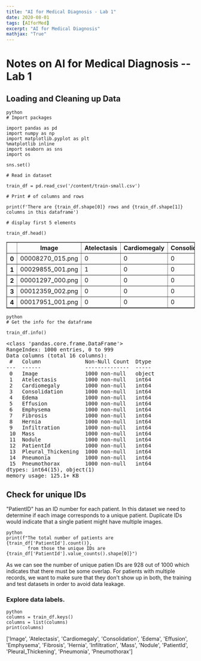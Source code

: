 ```yaml
---
title: "AI for Medical Diagnosis - Lab 1"
date: 2020-08-01
tags: [AIforMed]
excerpt: "AI for Medical Diagnosis"
mathjax: "True"
---
```



# Notes on AI for Medical Diagnosis --  Lab 1

## Loading and Cleaning up Data

```
python
# Import packages

import pandas as pd
import numpy as np
import matplotlib.pyplot as plt
%matplotlib inline
import seaborn as sns
import os

sns.set()

# Read in dataset

train_df = pd.read_csv('/content/train-small.csv')

# Print # of columns and rows

print(f'There are {train_df.shape[0]} rows and {train_df.shape[1]} columns in this dataframe')

# display first 5 elements

train_df.head()

```

<div>

<table border="1" class="dataframe" >
  <thead>
    <tr>
      <th></th>
      <th>Image</th>
      <th>Atelectasis</th>
      <th>Cardiomegaly</th>
      <th>Consolidation</th>
      <th>Edema</th>
      <th>Effusion</th>
      <th>Emphysema</th>
      <th>Fibrosis</th>
      <th>Hernia</th>
      <th>Infiltration</th>
      <th>Mass</th>
      <th>Nodule</th>
      <th>PatientId</th>
      <th>Pleural_Thickening</th>
      <th>Pneumonia</th>
      <th>Pneumothorax</th>
    </tr>
  </thead>
  <tbody>
    <tr>
      <th>0</th>
      <td>00008270_015.png</td>
      <td>0</td>
      <td>0</td>
      <td>0</td>
      <td>0</td>
      <td>0</td>
      <td>0</td>
      <td>0</td>
      <td>0</td>
      <td>0</td>
      <td>0</td>
      <td>0</td>
      <td>8270</td>
      <td>0</td>
      <td>0</td>
      <td>0</td>
    </tr>
    <tr>
      <th>1</th>
      <td>00029855_001.png</td>
      <td>1</td>
      <td>0</td>
      <td>0</td>
      <td>0</td>
      <td>1</td>
      <td>0</td>
      <td>0</td>
      <td>0</td>
      <td>1</td>
      <td>0</td>
      <td>0</td>
      <td>29855</td>
      <td>0</td>
      <td>0</td>
      <td>0</td>
    </tr>
    <tr>
      <th>2</th>
      <td>00001297_000.png</td>
      <td>0</td>
      <td>0</td>
      <td>0</td>
      <td>0</td>
      <td>0</td>
      <td>0</td>
      <td>0</td>
      <td>0</td>
      <td>0</td>
      <td>0</td>
      <td>0</td>
      <td>1297</td>
      <td>1</td>
      <td>0</td>
      <td>0</td>
    </tr>
    <tr>
      <th>3</th>
      <td>00012359_002.png</td>
      <td>0</td>
      <td>0</td>
      <td>0</td>
      <td>0</td>
      <td>0</td>
      <td>0</td>
      <td>0</td>
      <td>0</td>
      <td>0</td>
      <td>0</td>
      <td>0</td>
      <td>12359</td>
      <td>0</td>
      <td>0</td>
      <td>0</td>
    </tr>
    <tr>
      <th>4</th>
      <td>00017951_001.png</td>
      <td>0</td>
      <td>0</td>
      <td>0</td>
      <td>0</td>
      <td>0</td>
      <td>0</td>
      <td>0</td>
      <td>0</td>
      <td>1</td>
      <td>0</td>
      <td>0</td>
      <td>17951</td>
      <td>0</td>
      <td>0</td>
      <td>0</td>
    </tr>
  </tbody>
</table>
</div>

```
python
# Get the info for the dataframe

train_df.info()
```
<pre>&lt;class 'pandas.core.frame.DataFrame'&gt;
RangeIndex: 1000 entries, 0 to 999
Data columns (total 16 columns):
 #   Column              Non-Null Count  Dtype 
---  ------              --------------  ----- 
 0   Image               1000 non-null   object
 1   Atelectasis         1000 non-null   int64 
 2   Cardiomegaly        1000 non-null   int64 
 3   Consolidation       1000 non-null   int64 
 4   Edema               1000 non-null   int64 
 5   Effusion            1000 non-null   int64 
 6   Emphysema           1000 non-null   int64 
 7   Fibrosis            1000 non-null   int64 
 8   Hernia              1000 non-null   int64 
 9   Infiltration        1000 non-null   int64 
 10  Mass                1000 non-null   int64 
 11  Nodule              1000 non-null   int64 
 12  PatientId           1000 non-null   int64 
 13  Pleural_Thickening  1000 non-null   int64 
 14  Pneumonia           1000 non-null   int64 
 15  Pneumothorax        1000 non-null   int64 
dtypes: int64(15), object(1)
memory usage: 125.1+ KB
</pre>

## Check for unique IDs

"PatientID" has an ID number for each patient. In this dataset we need to determine if each image corresponds to a unique patient. Duplicate IDs would indicate that a single patient might have multiple images. 

```
python
print(f"The total number of patients are {train_df['PatientId'].count()}, 
        from those the unique IDs are {train_df['PatientId'].value_counts().shape[0]}")
```

As we can see the number of unique patien IDs are 928 out of 1000 which indicates that there must be some overlap. For patients with multiple records, we want to make sure that they don't show up in both, the training and test datasets in order to avoid data leakage. 

### Explore data labels. 
```
python
columns = train_df.keys()
columns = list(columns)
print(columns)
```

['Image', 'Atelectasis', 'Cardiomegaly', 'Consolidation', 'Edema', 'Effusion', 'Emphysema', 'Fibrosis', 'Hernia', 
'Infiltration', 'Mass', 'Nodule', 'PatientId', 'Pleural_Thickening', 'Pneumonia', 'Pneumothorax']
